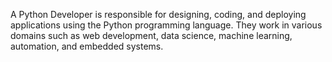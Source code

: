 A Python Developer is responsible for designing, coding, and deploying applications using the Python programming language. 
They work in various domains such as web development, data science, machine learning, automation, and embedded systems.
